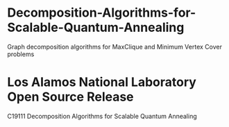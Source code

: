 # Decomposition-Algorithms-for-Scalable-Quantum-Annealing
Graph decomposition algorithms for MaxClique and Minimum Vertex Cover problems

# Los Alamos National Laboratory Open Source Release
C19111 Decomposition Algorithms for Scalable Quantum Annealing
